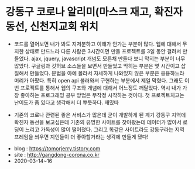 # 강동구 코로나 알리미(마스크 재고, 확진자 동선, 신천지교회 위치

+ 코드를 열어보면 내가 봐도 지저분하고 이해가 안가는 부분이 많다. 웹에 대해서 무지한 상태로 만드느라 다른 사람은 3시간이면 만들 프로젝트를 3일 동안 걸려서 만들었다. ajax, jquery, javascript 개념도 모른채 만들다 보니 막히는 부분이 너무 많았다. 구글링과 깃허브 소스들을 보면서 만들었고 막히는 부분은 몇 시간이고 삽질해서 만들었다. 문법을 아예 몰라서 자세하게 나와있지 않은 부분은 응용하느라 머리가 아팠다. 특히 open api 불러와서 구현하는 부분에서 제일 막혔다. 그래도 이번 프로젝트를 통해서 웹의 구조와 개념에 대해서 어느정도 깨달았다. 역시 내가 가장 좋아하는 프로그래밍 공부 방법은 무작정 시작하는 것이다. 첫 프로젝트치고는 난이도가 좀 있다고 생각해서 더 뿌듯하다. 재밌따

+ 기존의 코로나 관련된 좋은 서비스가 많은데 굳이 개발하게 된 계기
강동구 지역에 확진자 동선을 보고싶은데 기존의 유명한 사이트를 찾아봤는데 데이터가 많아서 로딩이 느리고 가독성이 많이 떨어졌다. 그리고 똑같은 사이트라도 강동구라는 지역 프레임을 씌우면 지인들이 더 좋아할거라는 생각에 만들게 됐다!

- blog : https://tomorjerry.tistory.com
- site : http://gangdong-corona.co.kr
- 2020-03-14~16
